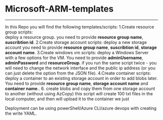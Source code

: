 # Microsoft-ARM-templates
---
In this Repo you will find the following templates/scripts:
1.Create resource group scripts:  
deploy a resource group.
you need to provide **resource group name**, **suscribtion id**.
2.Create storage account scripts:
deploy a new storage account 
you need to provide **resource group name**, **suscribtion id**,  **storage account name**.
3.Create windows vm scripts:
deploy a Windows Server with a few options for the VM. 
You need to provide **adminUsername**, **adminPassword** and **resourceGroup**.
if you run the same script twice - you will need to change the network interface and the public ip address (or you can just delete the option from the JSON file).
4.Create container scripts:
deploy a container to an existing storage account in order to add blobs later.
You need to provide **resource group name**, **storage account name** and **container name**..
6. create blobs and copy them from one storage account to another (without using AzCopy)
this script will create 100 txt files in the local computer, and then will upload it to the container we just 


Deployment can be using powerShell/Azure CLI/azure devops with creating the write YAML. 



